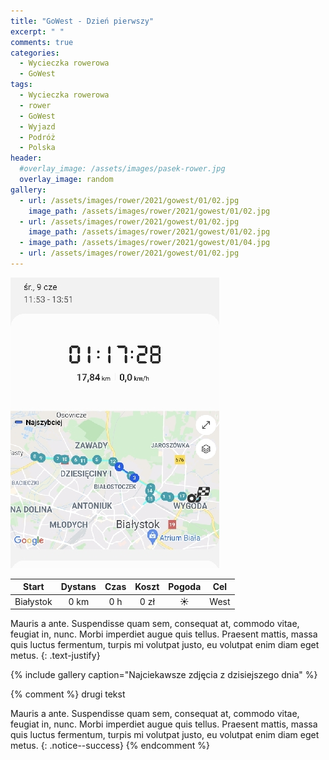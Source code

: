 ```yaml
---
title: "GoWest - Dzień pierwszy"
excerpt: " "
comments: true
categories:
  - Wycieczka rowerowa
  - GoWest
tags:
  - Wycieczka rowerowa
  - rower
  - GoWest
  - Wyjazd
  - Podróż
  - Polska
header:
  #overlay_image: /assets/images/pasek-rower.jpg
  overlay_image: random
gallery:
  - url: /assets/images/rower/2021/gowest/01/02.jpg
    image_path: /assets/images/rower/2021/gowest/01/02.jpg        
  - url: /assets/images/rower/2021/gowest/01/02.jpg
    image_path: /assets/images/rower/2021/gowest/01/02.jpg        
  - image_path: /assets/images/rower/2021/gowest/01/04.jpg    
  - url: /assets/images/rower/2021/gowest/01/02.jpg
---
```


![mapka](/assets/images/rower/2021/gowest/01/mapka.jpg)

|Start|Dystans|Czas|Koszt|Pogoda|Cel|
|:---:|:---:|:---:|:---:|:---:|:---:|
|Białystok|0 km|0 h|0 zł|☀️|West| 

Mauris a ante. Suspendisse quam sem, consequat at, commodo vitae, feugiat in, nunc. Morbi imperdiet augue quis tellus. Praesent mattis, massa quis luctus fermentum, turpis mi volutpat justo, eu volutpat enim diam eget metus.
{: .text-justify}


{% include gallery caption="Najciekawsze zdjęcia z dzisiejszego dnia" %} 


<!-- jeden tekst-->
{% comment %} 
drugi tekst



Mauris a ante. Suspendisse quam sem, consequat at, commodo vitae, feugiat in, nunc. Morbi imperdiet augue quis tellus. Praesent mattis, massa quis luctus fermentum, turpis mi volutpat justo, eu volutpat enim diam eget metus.
{: .notice--success}
{% endcomment %}
